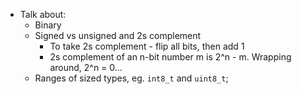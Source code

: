 * Talk about:
  * Binary
  * Signed vs unsigned and 2s complement
    * To take 2s complement - flip all bits, then add 1
    * 2s complement of an n-bit number m is 2^n - m. Wrapping around, 2^n = 0...
  * Ranges of sized types, eg. `int8_t` and `uint8_t`;
